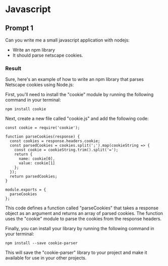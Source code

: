 # Javascript

## Prompt 1

Can you write me a small javascript application with nodejs:

- Write an npm library
- It should parse netscape cookies.

### Result

Sure, here's an example of how to write an npm library that parses Netscape cookies using Node.js:

First, you'll need to install the "cookie" module by running the following command in your terminal:

```
npm install cookie
```

Next, create a new file called "cookie.js" and add the following code:

```
const cookie = require('cookie');

function parseCookies(response) {
  const cookies = response.headers.cookie;
  const parsedCookies = cookies.split(';').map(cookieString => {
    const cookie = cookieString.trim().split('=');
    return {
      name: cookie[0],
      value: cookie[1]
    };
  });
  return parsedCookies;
}

module.exports = {
  parseCookies
};
```

This code defines a function called "parseCookies" that takes a response object as an argument and returns an array of parsed cookies. The function uses the "cookie" module to parse the cookies from the response headers.

Finally, you can install your library by running the following command in your terminal:

```
npm install --save cookie-parser
```

This will save the "cookie-parser" library to your project and make it available for use in your other projects.
